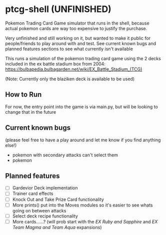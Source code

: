 # ptcg-shell (UNFINISHED)
Pokemon Trading Card Game simulator that runs in the shell, because actual pokemon cards are way too expensive to justify the purchase.

Very unfinished and still working on it, but wanted to make it public for people/friends to play around with and test. See current known bugs and planned features sections to see what currently isn't available

This runs a simulation of the pokemon trading card game using the 2 decks included in the ex battle stadium box from 2004:
https://bulbapedia.bulbagarden.net/wiki/EX_Battle_Stadium_(TCG)

(Note: Currently only the blaziken deck is available to be used)

## How to Run
For now, the entry point into the game is via main.py, but will be looking to change that in the future

## Current known bugs
(please feel free to have a play around and let me know if you find anything else!)
- pokemon with secondary attacks can't select them
- pokemon 

## Planned features
- [ ] Gardevior Deck implementation
- [ ] Trainer card effects
- [ ] Knock Out and Take Prize Card functionality
- [ ] More prints() put into the Moves modules so it's easier to see whats going on between attacks
- [ ] Select deck recipe functionality
- [ ] More cards......? (will prob start with the *EX Ruby and Sapphire* and *EX Team Magma and Team Aqua* expansions)